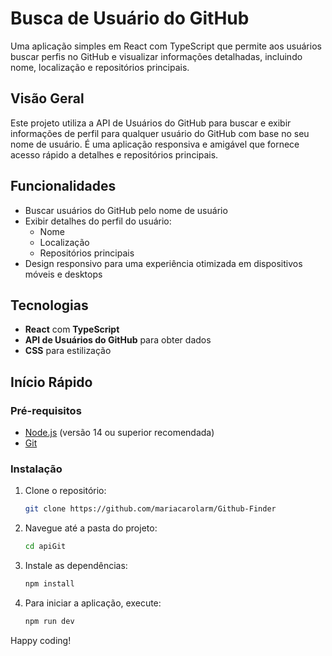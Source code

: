 # Busca de Usuário do GitHub

Uma aplicação simples em React com TypeScript que permite aos usuários buscar perfis no GitHub e visualizar informações detalhadas, incluindo nome, localização e repositórios principais.

## Visão Geral
Este projeto utiliza a API de Usuários do GitHub para buscar e exibir informações de perfil para qualquer usuário do GitHub com base no seu nome de usuário. É uma aplicação responsiva e amigável que fornece acesso rápido a detalhes e repositórios principais.

## Funcionalidades
- Buscar usuários do GitHub pelo nome de usuário
- Exibir detalhes do perfil do usuário:
  - Nome
  - Localização
  - Repositórios principais
- Design responsivo para uma experiência otimizada em dispositivos móveis e desktops

## Tecnologias
- **React** com **TypeScript**
- **API de Usuários do GitHub** para obter dados
- **CSS** para estilização

## Início Rápido

### Pré-requisitos
- [Node.js](https://nodejs.org/) (versão 14 ou superior recomendada)
- [Git](https://git-scm.com/)

### Instalação
1. Clone o repositório:
   ```bash
   git clone https://github.com/mariacarolarm/Github-Finder

2. Navegue até a pasta do projeto:
   ```bash
   cd apiGit

3. Instale as dependências:
   ```bash
   npm install

4. Para iniciar a aplicação, execute:
   ```bash
   npm run dev


Happy coding!

